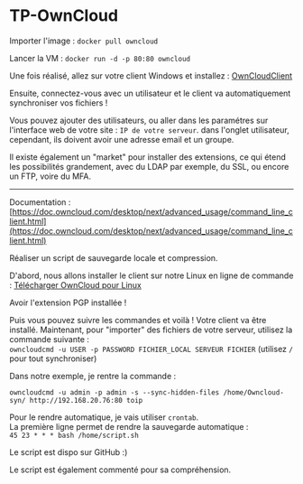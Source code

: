 # TP-OwnCloud

Importer l'image : `docker pull owncloud`

Lancer la VM : `docker run -d -p 80:80 owncloud`

Une fois réalisé, allez sur votre client Windows et installez : [OwnCloudClient](https://owncloud.com/desktop-app/)

Ensuite, connectez-vous avec un utilisateur et le client va automatiquement synchroniser vos fichiers !

Vous pouvez ajouter des utilisateurs, ou aller dans les paramétres sur l'interface web de votre site : `IP de votre serveur`. dans l'onglet utilisateur, cependant, ils doivent avoir une adresse email et un groupe.

Il existe également un "market" pour installer des extensions, ce qui étend les possibilités grandement, avec du LDAP par exemple, du SSL, ou encore un FTP, voire du MFA.

---

Documentation : [https://doc.owncloud.com/desktop/next/advanced_usage/command_line_client.html](https://doc.owncloud.com/desktop/next/advanced_usage/command_line_client.html)

Réaliser un script de sauvegarde locale et compression.

D'abord, nous allons installer le client sur notre Linux en ligne de commande : [Télécharger OwnCloud pour Linux](https://download.owncloud.com/desktop/ownCloud/stable/latest/linux/download/)

Avoir l'extension PGP installée !

Puis vous pouvez suivre les commandes et voilà ! Votre client va être installé. Maintenant, pour "importer" des fichiers de votre serveur, utilisez la commande suivante :  
`owncloudcmd -u USER -p PASSWORD FICHIER_LOCAL SERVEUR FICHIER` (utilisez `/` pour tout synchroniser)

Dans notre exemple, je rentre la commande :

`owncloudcmd -u admin -p admin -s --sync-hidden-files /home/Owncloud-syn/ http://192.168.20.76:80 toip`

Pour le rendre automatique, je vais utiliser `crontab`.  
La première ligne permet de rendre la sauvegarde automatique :  
`45 23 * * * bash /home/script.sh`

Le script est dispo sur GitHub :)

Le script est également commenté pour sa compréhension.

